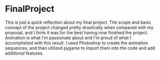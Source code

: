 # FinalProject
This is just a quick reflection about my final project. The scope and basic concept of the project changed pretty drastically when compared with my proposal, and I think it was for the best having now finished the project. Animation is what I'm passionate about and I'm proud of what I accomplished with this result. I used Photoshop to create the animation sequences, and then utilized pygame to import them into the code and add additional features.
